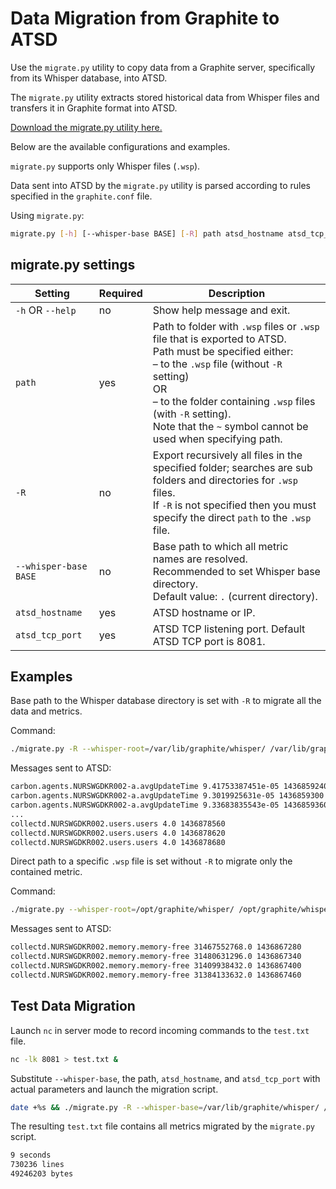 # Data Migration from Graphite to ATSD

Use the `migrate.py` utility to copy data from a Graphite server, specifically from its Whisper database, into ATSD.

The `migrate.py` utility extracts stored historical data from Whisper files and transfers it in Graphite format into ATSD.

[Download the migrate.py utility here.](https://github.com/axibase/atsd-graphite-finder/blob/master/bin/migrate.py)

Below are the available configurations and examples.

`migrate.py` supports only Whisper files (`.wsp`).

Data sent into ATSD by the `migrate.py` utility is parsed according to rules specified in the `graphite.conf` file.

Using `migrate.py`:

```sh
migrate.py [-h] [--whisper-base BASE] [-R] path atsd_hostname atsd_tcp_port
```

## migrate.py settings

| Setting | Required | Description |
| --- | --- | --- |
|  `-h` OR `--help`  |  no  |  Show help message and exit.  |
|  `path`  |  yes  |  Path to folder with `.wsp` files or `.wsp` file that is exported to ATSD.<br>Path must be specified either:<br>– to the `.wsp` file (without `-R` setting)<br>OR<br>– to the folder containing `.wsp` files (with `-R` setting).<br>Note that the `~` symbol cannot be used when specifying path.  |
|  `-R`  |  no  |  Export recursively all files in the specified folder; searches are sub folders and directories for `.wsp` files.<br>If `-R` is not specified then you must specify the direct `path` to the `.wsp` file.  |
|  `--whisper-base BASE`  |  no  |  Base path to which all metric names are resolved.<br>Recommended to set Whisper base directory.<br>Default value: `.` (current directory).  |
|  `atsd_hostname`  |  yes  |  ATSD hostname or IP.  |
|  `atsd_tcp_port`  |  yes  |  ATSD TCP listening port. Default ATSD TCP port is 8081.  |

## Examples

Base path to the Whisper database directory is set with `-R` to migrate all the data and metrics.

Command:

```sh
./migrate.py -R --whisper-root=/var/lib/graphite/whisper/ /var/lib/graphite/whisper/ atsd_hostname 8081
```

Messages sent to ATSD:

```txt
carbon.agents.NURSWGDKR002-a.avgUpdateTime 9.41753387451e-05 1436859240
carbon.agents.NURSWGDKR002-a.avgUpdateTime 9.3019925631e-05 1436859300
carbon.agents.NURSWGDKR002-a.avgUpdateTime 9.33683835543e-05 1436859360
...
collectd.NURSWGDKR002.users.users 4.0 1436878560
collectd.NURSWGDKR002.users.users 4.0 1436878620
collectd.NURSWGDKR002.users.users 4.0 1436878680
```

Direct path to a specific `.wsp` file is set without `-R` to migrate only the contained metric.

Command:

```sh
./migrate.py --whisper-root=/opt/graphite/whisper/ /opt/graphite/whisper/collectd/NURSWGDKR002/memory/memory-free.wsp atsd_hostname 8081
```

Messages sent to ATSD:

```txt
collectd.NURSWGDKR002.memory.memory-free 31467552768.0 1436867280
collectd.NURSWGDKR002.memory.memory-free 31480631296.0 1436867340
collectd.NURSWGDKR002.memory.memory-free 31409938432.0 1436867400
collectd.NURSWGDKR002.memory.memory-free 31384133632.0 1436867460
```

## Test Data Migration

Launch `nc` in server mode to record incoming commands to the `test.txt` file.

```sh
nc -lk 8081 > test.txt &
```

Substitute `--whisper-base`, the path, `atsd_hostname`, and `atsd_tcp_port` with actual parameters and launch the migration script.

```sh
date +%s && ./migrate.py -R --whisper-base=/var/lib/graphite/whisper/ /var/lib/graphite/whisper/ atsd_hostname atsd_tcp_port && date +%s
```

The resulting `test.txt` file contains all metrics migrated by the `migrate.py` script.

```txt
9 seconds
730236 lines
49246203 bytes
```

